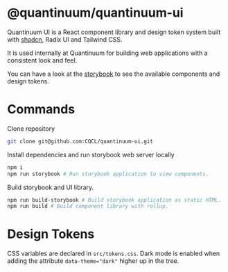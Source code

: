 # @quantinuum/quantinuum-ui
Quantinuum UI is a React component library and design token system built with [shadcn](https://ui.shadcn.com/), Radix UI and Tailwind CSS.

It is used internally at Quantinuum for building web applications with a consistent look and feel.

You can have a look at the [storybook](https://cqcl.github.io/quantinuum-ui/) to see the available components and design tokens.

# Commands
Clone repository
```bash
git clone git@github.com:CQCL/quantinuum-ui.git
```

Install dependencies and run storybook web server locally
```bash
npm i
npm run storybook # Run storybook application to view components.
```

Build storybook and UI library.
```bash
npm run build-storybook # Build storybook application as static HTML.
npm run build # Build component library with rollup.
```

# Design Tokens
CSS variables are declared in `src/tokens.css`. Dark mode is enabled when adding the attribute `data-theme="dark"` higher up in the tree.
